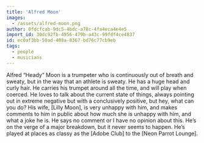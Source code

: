 ```yaml
---
title: 'Alfred Moon'
images:
  - /assets/alfred-moon.png
author: 0fdcfcab-9dc5-4bdc-a78c-4fa4eca4e4e5
import_id: 30dc92fb-4956-479b-a43c-99fdf4ce4837
id: ec0af3bb-50ad-408a-8367-bd76c77cb9eb
tags:
  - people
  - musicians
---
```

Alfred “Heady” Moon is a trumpeter who is continuously out of breath and sweaty, but in the way that an athlete is sweaty. He has a huge head and curly hair. He carries his trumpet around all the time, and will play when coerced. He loves to talk about the current state of things, always pointing out in extreme negative but with a conclusively positive, but hey, what can you do? His wife, [Lilly Moon], is very unhappy with him, and makes comments to him in public about how much she is unhappy with him, and what a joke he is. He says no comment or I have no opinion about this. He’s on the verge of a major breakdown, but it never seems to happen. He’s played at places as classy as the [Adobe Club] to the [Neon Parrot Lounge].